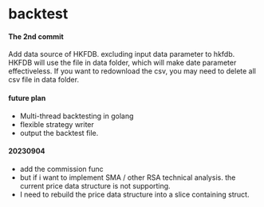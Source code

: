 # backtest

#### The 2nd commit

Add data source of HKFDB.  excluding input data parameter to hkfdb.
HKFDB will use the file in data folder, which will make date parameter effectiveless.  If you want to redownload the csv, you may need to delete all csv file in data folder.

#### future plan
- Multi-thread backtesting in golang
- flexible strategy writer
- output the backtest file.

#### 20230904
- add the commission func
- but if i want to implement SMA / other RSA technical analysis. the current price data structure is not supporting.
- I need to rebuild the price data structure into a slice containing struct.